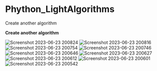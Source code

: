 # Phython_LightAlgorithms
Create another algorithm

**Create another algorithm**

![Screenshot 2023-06-23 200824](https://github.com/misterbland/Phython_LightAlgorithms/assets/133168093/3a9319fd-7359-4d20-a604-d687f8e8b929)
![Screenshot 2023-06-23 200816](https://github.com/misterbland/Phython_LightAlgorithms/assets/133168093/9131e8c2-6e67-4cfd-9cf7-0bbf8ac328a5)
![Screenshot 2023-06-23 200754](https://github.com/misterbland/Phython_LightAlgorithms/assets/133168093/92bfcb71-73e1-45a6-b959-e914402dc468)
![Screenshot 2023-06-23 200746](https://github.com/misterbland/Phython_LightAlgorithms/assets/133168093/9e664e5f-b7cb-4528-8537-1ac11c6edcb9)
![Screenshot 2023-06-23 200646](https://github.com/misterbland/Phython_LightAlgorithms/assets/133168093/e562e007-d78f-4da2-a5c9-8eaeca294b5b)
![Screenshot 2023-06-23 200627](https://github.com/misterbland/Phython_LightAlgorithms/assets/133168093/ec8a8a3f-2a09-4119-83c1-e79b3aaf4cd9)
![Screenshot 2023-06-23 200612](https://github.com/misterbland/Phython_LightAlgorithms/assets/133168093/4da65aaf-d6fb-4b1c-8100-80287ba012bd)
![Screenshot 2023-06-23 200601](https://github.com/misterbland/Phython_LightAlgorithms/assets/133168093/863ce066-b0a9-4668-83cb-a27178ad3d8b)
![Screenshot 2023-06-23 200542](https://github.com/misterbland/Phython_LightAlgorithms/assets/133168093/85134e35-f3ff-4af1-a093-a89a45c81fc9)
